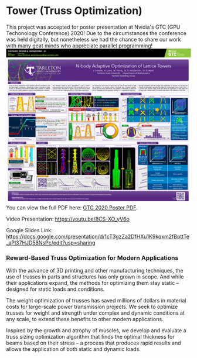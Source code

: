 # Tower (Truss Optimization)

This project was accepted for poster presentation at Nvidia's GTC (GPU Techonology Conference) 2020! Due to the circumstances the conference was held digitally, but nonetheless we had the chance to share our work with many geat minds who appreciate parallel programming!
![hello!](gtcpreview.png)
You can view the full PDF here: <a href="https://www.nvidia.com/content/dam/en-zz/Solutions/gtc/conference-posters/gtc2020-posters/Design_Engineering_01_P21881_Jaryd_Domine_Web.pdf">GTC 2020 Poster PDF</a>.

Video Presentation: https://youtu.be/8CS-XO_yV6o

Google Slides Link: https://docs.google.com/presentation/d/1cT3gzZa2DfHXu1K9kqxm2fBpttTe_aPl37HJD58NsPc/edit?usp=sharing

### Reward-Based Truss Optimization for Modern Applications

With the advance of 3D printing and other manufacturing techniques, the use of trusses in parts and structures has only grown in scope. And while their applications expand, the methods for optimizing them stay static – designed for static loads and conditions.

The weight optimization of trusses has saved millions of dollars in material costs for large-scale power transmission projects. We seek to optimize trusses for weight and strength under complex and dynamic conditions at any scale, to extend these benefits to other modern applications.

Inspired by the growth and atrophy of muscles, we develop and evaluate a truss sizing optimization algorithm that finds the optimal thickness for beams based on their stress – a process that produces rapid results and allows the application of both static and dynamic loads.

